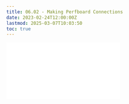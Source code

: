 ```yaml
---
title: 06.02 - Making Perfboard Connections
date: 2023-02-24T12:00:00Z
lastmod: 2025-03-07T10:03:50
toc: true
---
```


![Link to included file content](../../../../electronics/making-perfboard-connections.md)
